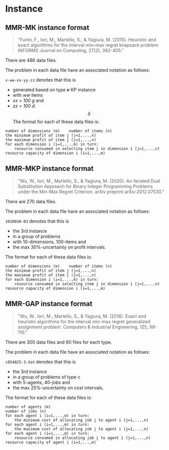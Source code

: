 # Instance

## MMR-MK instance format
> "Furini, F., Iori, M., Martello, S., & Yagiura, M. (2015). Heuristic and exact algorithms for the interval min–max regret knapsack problem. INFORMS Journal on Computing, 27(2), 392-405."

There are 486 data files.
  
The problem in each data file have an associated notation as follows:
  
`v-ww-xx-yy-zz` denotes that this is
- generated based on type **_v_** KP instance  
- with _ww_ items
- _xx = 100 g_ and  
- _zz = 100 d_.  
$$\delta$$
The format for each of these data files is:
~~~
number of dimensions (m)	number of items (n)
the minimum profit of item j (j=1,...,n)
the maximum profit of item j (j=1,...,n)
for each dimension i (i=1,...,m) in turn:
    resource consumed in selecting item j in dimension i (j=1,...,n)
resource capacity of dimension i (i=1,...,m)
~~~

## MMR-MKP instance format
> "Wu, W., Iori, M., Martello, S., & Yagiura, M. (2020). An Iterated Dual Substitution Approach for Binary Integer Programming Problems under the Min-Max Regret Criterion. arXiv preprint arXiv:2012.07530."

There are 270 data files.
  
The problem in each data file have an associated notation as follows:
  
`1010030-03` denotes that this is
- the 3rd instance  
- in a group of problems  
- with 10-dimensions, 100-items and  
- the max 30%-uncertainty on profit intervals.  

The format for each of these data files is:
~~~
number of dimensions (m)	number of items (n)
the minimum profit of item j (j=1,...,n)
the maximum profit of item j (j=1,...,n)
for each dimension i (i=1,...,m) in turn:
    resource consumed in selecting item j in dimension i (j=1,...,n)
resource capacity of dimension i (i=1,...,m)
~~~

## MMR-GAP instance format
> "Wu, W., Iori, M., Martello, S., & Yagiura, M. (2018). Exact and heuristic algorithms for the interval min-max regret generalized assignment problem. Computers & Industrial Engineering, 125, 98-110."

There are 300 data files and 60 files for each type.
  
The problem in each data file have an associated notation as follows:
  
`c054025-3.dat` denotes that this is
- the 3rd instance  
- in a group of problems of type c  
- with 5-agents, 40-jobs and  
- the max 25%-uncertainty on cost intervals.

The format for each of these data files is:
~~~
number of agents (m)
number of jobs (n)
for each agent i (i=1,...,m) in turn:
    the minimum cost of allocating job j to agent i (j=1,...,n)
for each agent i (i=1,...,m) in turn:
    the maximum cost of allocating job j to agent i (j=1,...,n)
for each agent i (i=1,...,m) in turn:
    resource consumed in allocating job j to agent i (j=1,...,n)
resource capacity of agent i (i=1,...,m)
~~~
